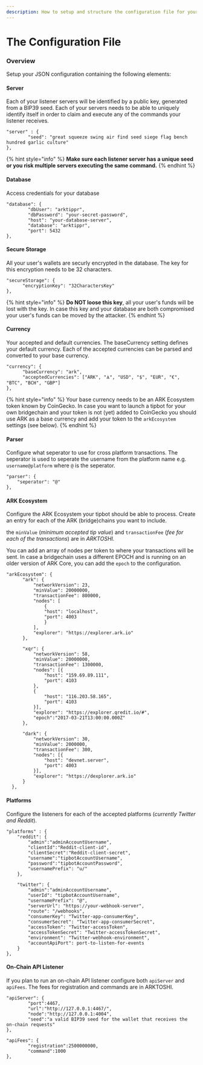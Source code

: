 ```yaml
---
description: How to setup and structure the configuration file for your tipbot
---
```


# The Configuration File

### Overview

Setup your JSON configuration containing the following elements:

#### Server

Each of your listener servers will be identified by a public key, generated from a BIP39 seed. Each of your servers needs to be able to uniquely identify itself in order to claim and execute any of the commands your listener receives. 

```text
"server" : {
        "seed": "great squeeze swing air find seed siege flag bench hundred garlic culture"
},
```

{% hint style="info" %}
**Make sure each listener server has a unique seed or you risk multiple servers executing the same command.**
{% endhint %}

#### Database

Access credentials for your database

```text
"database": {
        "dbUser": "arktippr",
        "dbPassword": "your-secret-password",
        "host": "your-database-server",
        "database": "arktippr",
        "port": 5432
},
```

#### Secure Storage

All your user's wallets are securly encrypted in the database. The key for this encryption needs to be 32 characters. 

```text
"secureStorage": {
      "encryptionKey": "32CharactersKey"
},
```

{% hint style="info" %}
**Do NOT loose this key**, all your user's funds will be lost with the key. In case this key and your database are both compromised your user's funds can be moved by the attacker.
{% endhint %}

#### Currency

Your accepted and default currencies. The baseCurrency setting defines your default currency. Each of the accepted currencies can be parsed and converted to your base currency. 

```text
"currency": {
      "baseCurrency": "ark",
      "acceptedCurrencies": ["ARK", "Ѧ", "USD", "$", "EUR", "€", "BTC", "BCH", "GBP"]
},
```

{% hint style="info" %}
Your base currency needs to be an ARK Ecosystem token known by CoinGecko. In case you want to launch a tipbot for your own bridgechain and your token is not \(yet\) added to CoinGecko you should use ARK as a base currency and add your token to the `arkEcosystem` settings \(see below\).
{% endhint %}

#### Parser

Configure what seperator to use for cross platform transactions. The seperator is used to seperate the username from the platform name e.g. `username@platform` where `@` is the seperator.

```text
"parser": {
    "seperator": "@"
},
```

#### ARK Ecosystem

Configure the ARK Ecosystem your tipbot should be able to process. Create an entry for each of the ARK \(bridge\)chains you want to include.

the `minValue` \(_minimum accepted tip value_\) and `transactionFee` \(_fee for each of the transactions_\) are in _ARKTOSHI._

You can add an array of nodes per token to where your transactions will be sent. In case a bridgechain uses a different EPOCH and is running on an older version of ARK Core, you can add the `epoch` to the configuration.

```text
"arkEcosystem": {
      "ark": {
          "networkVersion": 23,
          "minValue": 20000000,
          "transactionFee": 800000,
          "nodes": [
              {
              "host": "localhost",
              "port": 4003
              }
          ],
          "explorer": "https://explorer.ark.io"
      },

      "xqr": {
          "networkVersion": 58,
          "minValue": 20000000,
          "transactionFee": 1300000,
          "nodes": [{
              "host": "159.69.89.111",
              "port": 4103
          },
          {
              "host": "116.203.58.165",
              "port": 4103
          }],
          "explorer": "https://explorer.qredit.io/#",
          "epoch":"2017-03-21T13:00:00.000Z"
      },
      
      "dark": {
          "networkVersion": 30,
          "minValue": 2000000,
          "transactionFee": 300,
          "nodes": [{
              "host": "devnet.server",
              "port": 4003
          }],
          "explorer": "https://dexplorer.ark.io"
      }
  },
```

#### Platforms

Configure the listeners for each of the accepted platforms \(_currently Twitter and Reddit_\).

```text
"platforms" : {
    "reddit": {
        "admin":"adminAccountUsername",
        "clientId":"Reddit-client-id",
        "clientSecret":"Reddit-client-secret",
        "username":"tipbotAccountUsername",
        "password":"tipbotAccountPassword",
        "usernamePrefix": "u/"
    },
        
    "twitter": {
        "admin":"adminAccountUsername",
        "userId": "tipbotAccountUsername",
        "usernamePrefix": "@",
        "serverUrl": "https://your-webhook-server",
        "route": "/webhooks",
        "consumerKey": "Twitter-app-consumerKey",
        "consumerSecret": "Twitter-app-consumerSecret",
        "accessToken": "Twitter-accessToken",
        "accessTokenSecret": "Twitter-accessTokenSecret",
        "environment": "Twitter-webhook-environment",
        "accountApiPort": port-to-listen-for-events
    }
},
```

#### On-Chain API Listener

If you plan to run an on-chain API listener configure both `apiServer` and `apiFees`. The fees for registration and commands are in ARKTOSHI. 

```text
"apiServer": {
        "port":4467,
        "url":"http://127.0.0.1:4467/",
        "node":"http://127.0.0.1:4004",
        "seed":"a valid BIP39 seed for the wallet that receives the on-chain requests"
},

"apiFees": {
        "registration":2500000000,
        "command":1000
},
```

